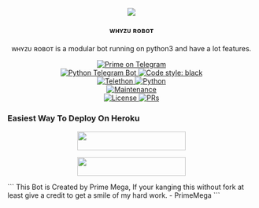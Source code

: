 <p align="center">
  <img src="https://telegra.ph/file/9434958755f0fd73c2b8d.jpg">
</p>

<h4><p align="center"> ᴡʜʏᴢᴜ ʀᴏʙᴏᴛ </p></h4>

<p align="center">ᴡʜʏᴢᴜ ʀᴏʙᴏᴛ is a modular bot running on python3 and have a lot features.</p>

<p align="center">
<a href="https://t.me/WhyzuRobot"> <img src="https://img.shields.io/badge/Prime-Mega-blue?&logo=telegram" alt="Prime on Telegram" /> </a><br>
<a href="https://python-telegram-bot.org"> <img src="https://img.shields.io/badge/PTB-13.9.0-white?&style=flat-round&logo=github" alt="Python Telegram Bot" /> </a>
<a href="https://github.com/psf/black"><img alt="Code style: black" src="https://img.shields.io/badge/code%20style-black-000000.svg"></a><br>
<a href="https://docs.telethon.dev"> <img src="https://img.shields.io/badge/Telethon-1.24.0-red?&style=flat-round&logo=github" alt="Telethon" /> </a>
<a href="https://docs.python.org"> <img src="https://img.shields.io/badge/Python-3.10.1-purple?&style=flat-round&logo=python" alt="Python" /> </a><br>
<a href="https://GitHub.com/Tonic990/PrimeMega"> <img src="https://img.shields.io/badge/Maintained-Yes-yellow.svg" alt="Maintenance" /> </a><br>
<a href="https://github.com/Tonic990/PrimeMega/blob/main/LICENSE"> <img src="https://img.shields.io/badge/License-GPLv3-blue.svg" alt="License" /> </a>
<a href="https://makeapullrequest.com"> <img src="https://img.shields.io/badge/PRs-Welcome-blue.svg?style=flat-round" alt="PRs" /> </a>
</p>

### Easiest Way To Deploy On Heroku 

<p align="center"><a href="https://telegram.dog/XTZ_HerokuBot?start=VG9uaTg4MC9QcmltZU1lZ2EgTWFzdGVy"> <img src="https://img.shields.io/badge/Deploy%20To%20Bot%20Heroku-blue?style=for-the-badge&logo=telegram" width="220" height="38.45"/></a></p>

<p align="center"><a href="https://heroku.com/deploy?template=https://github.com/Toni880/PrimeMega"> <img src="https://img.shields.io/badge/Deploy%20To%20Heroku-blue?style=for-the-badge&logo=heroku" width="220" height="38.45"/></a></p>
```
This Bot is Created by Prime Mega, If your kanging this without fork at least give a credit to get a smile of my hard work. 
- PrimeMega
```

